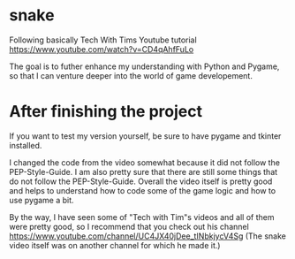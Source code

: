 # snake
Following basically Tech With Tims Youtube tutorial
https://www.youtube.com/watch?v=CD4qAhfFuLo

The goal is to futher enhance my understanding with Python and Pygame, so that I can venture deeper into the world of game developement.

# After finishing the project
If you want to test my version yourself, be sure to have pygame and tkinter installed.

I changed the code from the video somewhat because it did not follow the PEP-Style-Guide.
I am also pretty sure that there are still some things that do not follow the PEP-Style-Guide.
Overall the video itself is pretty good and helps to understand how to code some of the game logic and how to use pygame a bit.

By the way, I have seen some of "Tech with Tim"s videos and all of them were pretty good, so I recommend that you check out his channel https://www.youtube.com/channel/UC4JX40jDee_tINbkjycV4Sg
(The snake video itself was on another channel for which he made it.)
